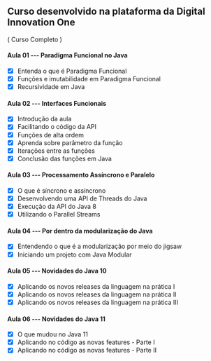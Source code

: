 ## Curso desenvolvido na plataforma da Digital Innovation One

( Curso Completo )

#### Aula 01 --- Paradigma Funcional no Java

 - [x] Entenda o que é Paradigma Funcional
 - [x]  Funções e imutabilidade em Paradigma Funcional
 - [x] Recursividade em Java
 
 #### Aula 02 --- Interfaces Funcionais
 
 - [x] Introdução da aula
 - [x] Facilitando o código da API
 - [x] Funções de alta ordem
 - [x] Aprenda sobre parâmetro da função
 - [x] Iterações entre as funções
 - [x] Conclusão das funções em Java
 
 #### Aula 03 --- Processamento Assíncrono e Paralelo
 
 - [x] O que é síncrono e assíncrono
 - [x] Desenvolvendo uma API de Threads do Java
 - [x] Execução da API do Java 8
 - [x] Utilizando o Parallel Streams
 
 #### Aula 04 --- Por dentro da modularização do Java
 
 - [x] Entendendo o que é a modularização por meio do jigsaw
 - [x] Iniciando um projeto com Java Modular
 
 #### Aula 05 --- Novidades do Java 10
 
 - [x] Aplicando os novos releases da linguagem na prática I
 - [x] Aplicando os novos releases da linguagem na prática II
 - [x] Aplicando os novos releases da linguagem na prática III
 
 #### Aula 06 --- Novidades do Java 11
 - [x] O que mudou no Java 11
 - [x] Aplicando no código as novas features - Parte I
 - [x] Aplicando no código as novas features - Parte II

